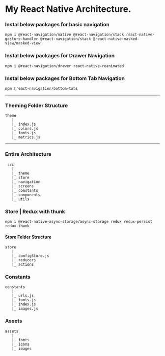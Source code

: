 # My React Native Architecture.

### Instal below packages for basic navigation

````npm i @react-navigation/native @react-navigation/stack react-native-gesture-handler @react-navigation/stack @react-native-masked-view/masked-view ````

### Instal below packages for Drawer Navigation

````npm i @react-navigation/drawer react-native-reanimated````

### Instal below packages for Bottom Tab Navigation

````npm @react-navigation/bottom-tabs````

-----------------------------------------------------------

### Theming Folder Structure

    theme
       |
       |_ index.js
       |_ colors.js
       |_ fonts.js
       |_ metrics.js
       
-----------------------------------------------------------

### Entire Architecture

     src
       |
       |_ theme
       |_ store
       |_ navigation
       |_ screens
       |_ constants
       |_ components
       |_ utils
       

### Store | Redux with thunk

````npm i @react-native-async-storage/async-storage redux redux-persist redux-thunk````

#### Store Folder Structure

    store
       |
       |_ configStore.js
       |_ reducers
       |_ actions     
       
### Constants

    constants
       |
       |_ urls.js
       |_ fonts.js
       |_ index.js
       |_ images.js
 
### Assets

    assets
       |
       |_ fonts
       |_ icons
       |_ images
       
    
